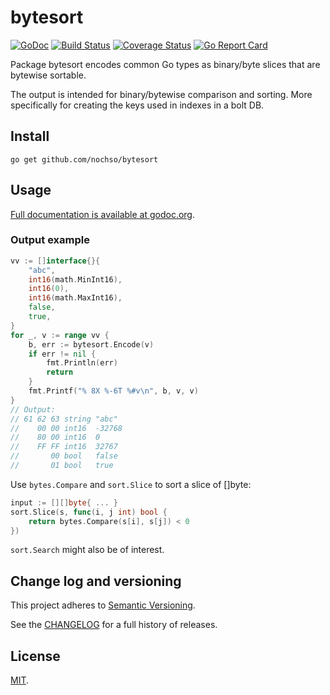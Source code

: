 # bytesort
[![GoDoc](https://godoc.org/github.com/nochso/bytesort?status.svg)](https://godoc.org/github.com/nochso/bytesort)
[![Build Status](https://travis-ci.org/nochso/bytesort.svg?branch=master)](https://travis-ci.org/nochso/bytesort)
[![Coverage Status](https://coveralls.io/repos/github/nochso/bytesort/badge.svg?branch=master)](https://coveralls.io/github/nochso/bytesort?branch=master)
[![Go Report Card](https://goreportcard.com/badge/github.com/nochso/bytesort)](https://goreportcard.com/report/github.com/nochso/bytesort)

Package bytesort encodes common Go types as binary/byte slices that are bytewise sortable.


The output is intended for binary/bytewise comparison and sorting.
More specifically for creating the keys used in indexes in a bolt DB.

## Install

```
go get github.com/nochso/bytesort
```

## Usage

[Full documentation is available at godoc.org](https://godoc.org/github.com/nochso/bytesort).

### Output example

```go
vv := []interface{}{
	"abc",
	int16(math.MinInt16),
	int16(0),
	int16(math.MaxInt16),
	false,
	true,
}
for _, v := range vv {
	b, err := bytesort.Encode(v)
	if err != nil {
		fmt.Println(err)
		return
	}
	fmt.Printf("% 8X %-6T %#v\n", b, v, v)
}
// Output:
// 61 62 63 string "abc"
//    00 00 int16  -32768
//    80 00 int16  0
//    FF FF int16  32767
//       00 bool   false
//       01 bool   true
```

Use `bytes.Compare` and `sort.Slice` to sort a slice of []byte:

```go
input := [][]byte{ ... }
sort.Slice(s, func(i, j int) bool {
	return bytes.Compare(s[i], s[j]) < 0
})
```
`sort.Search` might also be of interest.

## Change log and versioning
This project adheres to [Semantic Versioning](http://semver.org/).

See the [CHANGELOG](CHANGELOG.md) for a full history of releases.

## License

[MIT](LICENSE).
